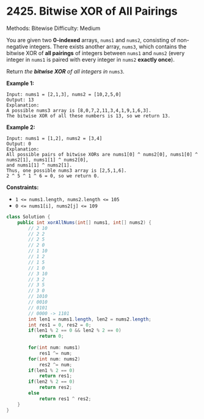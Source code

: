 # 2425. Bitwise XOR of All Pairings

Methods: Bitewise
Difficulty: Medium

You are given two **0-indexed** arrays, `nums1` and `nums2`, consisting of non-negative integers. There exists another array, `nums3`, which contains the bitwise XOR of **all pairings** of integers between `nums1` and `nums2` (every integer in `nums1` is paired with every integer in `nums2` **exactly once**).

Return *the **bitwise XOR** of all integers in* `nums3`.

**Example 1:**

```
Input: nums1 = [2,1,3], nums2 = [10,2,5,0]
Output: 13
Explanation:
A possible nums3 array is [8,0,7,2,11,3,4,1,9,1,6,3].
The bitwise XOR of all these numbers is 13, so we return 13.

```

**Example 2:**

```
Input: nums1 = [1,2], nums2 = [3,4]
Output: 0
Explanation:
All possible pairs of bitwise XORs are nums1[0] ^ nums2[0], nums1[0] ^ nums2[1], nums1[1] ^ nums2[0],
and nums1[1] ^ nums2[1].
Thus, one possible nums3 array is [2,5,1,6].
2 ^ 5 ^ 1 ^ 6 = 0, so we return 0.

```

**Constraints:**

- `1 <= nums1.length, nums2.length <= 105`
- `0 <= nums1[i], nums2[j] <= 109`

```java
class Solution {
    public int xorAllNums(int[] nums1, int[] nums2) {
        // 2 10
        // 2 2
        // 2 5 
        // 2 0
        // 1 10 
        // 1 2 
        // 1 5
        // 1 0
        // 3 10
        // 3 2
        // 3 5
        // 3 0
        // 1010
        // 0010
        // 0101
        // 0000 -> 1101
        int len1 = nums1.length, len2 = nums2.length;
        int res1 = 0, res2 = 0;
        if(len1 % 2 == 0 && len2 % 2 == 0)
            return 0;
        
        for(int num: nums1)
            res1 ^= num;
        for(int num: nums2)
            res2 ^= num;
        if(len1 % 2 == 0) 
            return res1;
        if(len2 % 2 == 0) 
            return res2;
        else 
            return res1 ^ res2;
    }
}
```